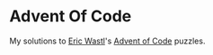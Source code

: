 # Advent Of Code

My solutions to [Eric Wastl](http://was.tl/)'s [Advent of Code](https://adventofcode.com/) puzzles.
